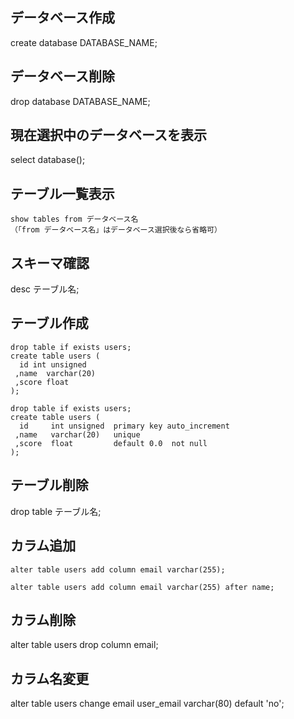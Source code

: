 ## データベース作成
create database DATABASE_NAME;

## データベース削除
drop database DATABASE_NAME;

## 現在選択中のデータベースを表示
select database();

## テーブル一覧表示
```
show tables from データベース名
（「from データベース名」はデータベース選択後なら省略可）
```

## スキーマ確認
desc テーブル名;

## テーブル作成
```
drop table if exists users;
create table users (
  id int unsigned
 ,name  varchar(20)
 ,score float
);
```

```
drop table if exists users;
create table users (
  id     int unsigned  primary key auto_increment
 ,name   varchar(20)   unique
 ,score  float         default 0.0  not null
);
```

## テーブル削除
drop table テーブル名;

## カラム追加
```
alter table users add column email varchar(255);

alter table users add column email varchar(255) after name;
```

## カラム削除
alter table users drop column email;

## カラム名変更
alter table users change email user_email varchar(80) default 'no';




